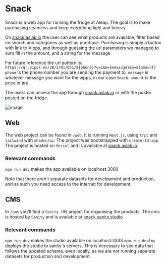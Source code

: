 # Snack

Snack is a web app for running the fridge at Aleap.
The goal is to make purchasing seamless and keep everything light and breezy.

On [snack.aslak.io](https://snack.aslak.io) the user can see what products are available, filter based on search and categories as well as purchase.
Purchasing is simply a button with link to Vipps, and through guessing the url parameters we managed to auto fill in the amount, and a string for the message.

For future reference the url pattern is: `https://qr.vipps.no/28/2/01/031/${phone}?v=1&m={message}&a=${amount}`
`phone` is the phone number you are sending the payment to.
`message` is whatever message you want for the vipps, in our case `Snack`.
`amount` is the price in øre.

The users can access the app through [snack.aslak.io](https://snack.aslak.io) or with the poster posted on the fridge.

![image](https://github.com/aslakhol/snack/assets/11901064/14f1ae87-4a54-4063-9c95-987d238ff057)


## Web

The web project can be found in `/web`. It is running `Next.js`, using `trpc` and `tailwind` with `shadcn/ui`.
The project was bootstrapped with `create-t3-app`.
The project is hosted on `Vercel` and is available at [snack.aslak.io](https://snack.aslak.io).

### Relevant commands

`npm run dev` makes the app available on localhost:3000

Note that there aren't separate datasets for development and production, and as such you need access to the internet for development.

## CMS

In `/cms` you'll find a `Sanity CMS` project for organising the products.
The cms is hosted by `Sanity` and is available at [snack.sanity.studio](https://snack.sanity.studio)

### Relevant commands

`npm run dev` makes the studio available on localhost:3333
`npm run deploy` deploys the studio to sanity's servers.
This is necessary to see data that follows the updated schema, even locally, as we are not running separate datasets for production and development.
